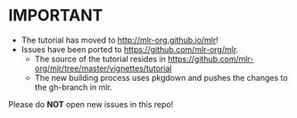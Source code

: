 # IMPORTANT

* The tutorial has moved to http://mlr-org.github.io/mlr!
* Issues have been ported to https://github.com/mlr-org/mlr.
  * The source of the tutorial resides in https://github.com/mlr-org/mlr/tree/master/vignettes/tutorial
  * The new building process uses pkgdown and pushes the changes to the gh-branch in mlr.
  
Please do **NOT** open new issues in this repo!
